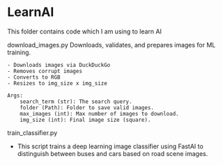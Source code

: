 # LearnAI
This folder contains code which I am using to learn AI

download_images.py
 Downloads, validates, and prepares images for ML training.
    
    - Downloads images via DuckDuckGo
    - Removes corrupt images
    - Converts to RGB
    - Resizes to img_size x img_size

    Args:
        search_term (str): The search query.
        folder (Path): Folder to save valid images.
        max_images (int): Max number of images to download.
        img_size (int): Final image size (square).

train_classifier.py
  - This script trains a deep learning image classifier using FastAI to distinguish between buses and cars based on road scene images.